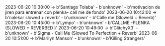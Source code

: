 2023-06-20 10:38:00 -> b'Santiago Tolaba' - b'unknown' - b'motivacion de jiren para entrenar con plenka- call me de fondo'
2023-06-20 10:42:00 -> b'nalekar  slowed + reverb' - b'unknown' - b'Calle me (Sloweld + Reverb)'
2023-06-20 10:45:00 -> b'Lympo' - b'unknown' - b'CALLME -PLENKA (SLOWED + REVERBED )'
2023-06-20 10:49:00 -> b'GlitchyX3' - b'unknown' - b'Sigma - Call Me (Slowed To Perfection + Reverb'
2023-06-20 10:51:00 -> b'Marilyn Manson' - b'unknown' - b'Killing Strangers'
